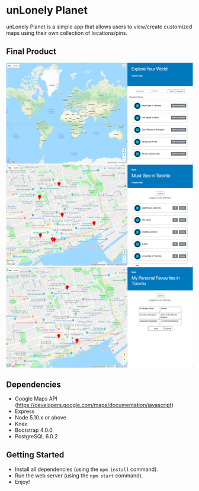 # unLonely Planet

unLonely Planet is a simple app that allows users to view/create customized maps using their own collection of locations/pins.


## Final Product

!["Home Page"](https://github.com/michael-38/unlonely_planet/blob/master/docs/home_page.png)
!["View Saved Map"](https://github.com/michael-38/unlonely_planet/blob/master/docs/view_saved_map.png)
!["Create Custom Map"](https://github.com/michael-38/unlonely_planet/blob/master/docs/create_custom_map.png)


## Dependencies

- Google Maps API (https://developers.google.com/maps/documentation/javascript)
- Express
- Node 5.10.x or above
- Knex
- Bootstrap 4.0.0
- PostgreSQL 6.0.2


## Getting Started
- Install all dependencies (using the `npm install` command).
- Run the web server (using the `npm start` command).
- Enjoy!
